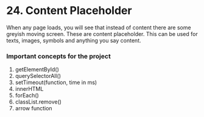 # 24. Content Placeholder

When any page loads, you will see that instead of content there are some greyish moving screen. These are content placeholder. This can be used for texts, images, symbols and anything you say content.

### Important concepts for the project

1. getElementById()
2. querySelectorAll()
3. setTimeout(function, time in ms)
4. innerHTML
5. forEach()
6. classList.remove()
7. arrow function

